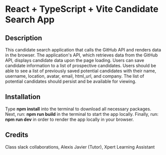 # React + TypeScript + Vite Candidate Search App

## Description
This candidate search application that calls the GitHub API and renders data in the browser. The application's API, which retrieves data from the GitHub API, displays candidate data upon the page loading. Users can save candidate information to a list of prospective candidates. Users should be able to see a list of previously saved potential candidates with their name, username, location, avatar, email, html_url, and company. The list of potential candidates should persist and be available for viewing. 

## Installation
Type **npm install** into the terminal to download all necessary packages. Next, run: **npm run build** in the terminal to start the app locally. Finally, run: **npm run dev** in order to render the app locally in your browser. 

## Credits
Class slack collaborations, Alexis Javier (Tutor), Xpert Learning Assistant
